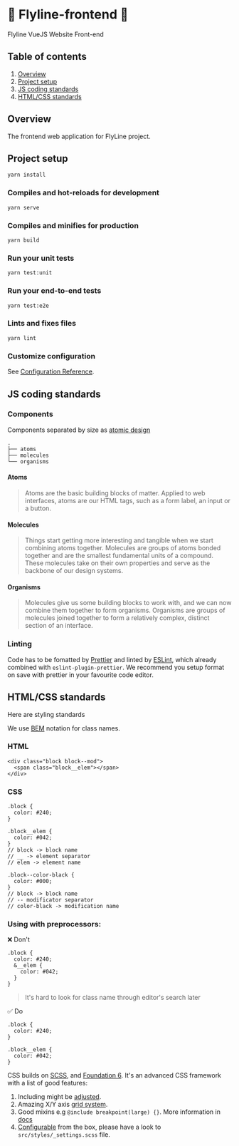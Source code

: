 # 🛫 Flyline-frontend 🛬
Flyline VueJS Website Front-end

## Table of contents

1. [Overview](#overview)
2. [Project setup](#project-setup)
3. [JS coding standards](#js-coding-standards)
4. [HTML/CSS standards](#htmlcss-standards)

## Overview

The frontend web application for FlyLine project.

## Project setup
```
yarn install
```

### Compiles and hot-reloads for development
```
yarn serve
```

### Compiles and minifies for production
```
yarn build
```

### Run your unit tests
```
yarn test:unit
```

### Run your end-to-end tests
```
yarn test:e2e
```

### Lints and fixes files
```
yarn lint
```

### Customize configuration
See [Configuration Reference](https://cli.vuejs.org/config/).

## JS coding standards

### Components

Components separated by size as [atomic design](https://bradfrost.com/blog/post/atomic-web-design/)

```
.
├── atoms
├── molecules
└── organisms
```

#### Atoms
> Atoms are the basic building blocks of matter. Applied to web interfaces, atoms are our HTML tags, such as a form label, an input or a button.

#### Molecules
> Things start getting more interesting and tangible when we start combining atoms together. Molecules are groups of atoms bonded together and are the smallest fundamental units of a compound. These molecules take on their own properties and serve as the backbone of our design systems.

#### Organisms
> Molecules give us some building blocks to work with, and we can now combine them together to form organisms. Organisms are groups of molecules joined together to form a relatively complex, distinct section of an interface.

### Linting

Code has to be fomatted by [Prettier](https://prettier.io/) and linted by [ESLint](https://eslint.org/), which already combined with `eslint-plugin-prettier`.
We recommend you setup format on save with prettier in your favourite code editor.

## HTML/CSS standards

Here are styling standards

We use [BEM](http://getbem.com/naming/) notation for class names.
### HTML
```
<div class="block block--mod">
  <span class="block__elem"></span>
</div>
```
### CSS
```
.block {
  color: #240;
}

.block__elem {
  color: #042;
}
// block -> block name
// __ -> element separator
// elem -> element name

.block--color-black {
  color: #000;
}
// block -> block name
// -- modificator separator
// color-black -> modification name
```
### Using with preprocessors:

❌ Don't
```
.block {
  color: #240;
  &__elem {
    color: #042;
  }
}
```
> It's hard to look for class name through editor's search later

✅ Do
```
.block {
  color: #240;
}

.block__elem {
  color: #042;
}
```

CSS builds on [SCSS](https://sass-lang.com/), and [Foundation 6](https://get.foundation/sites/docs/).
It's an advanced CSS framework with a list of good features:
1. Including might be [adjusted](https://get.foundation/sites/docs/sass.html#adjusting-css-output).
2. Amazing X/Y axis [grid system](https://get.foundation/sites/docs/xy-grid.html).
3. Good mixins e.g `@include breakpoint(large) {}`. More information in [docs](https://get.foundation/sites/docs)
4. [Configurable](https://get.foundation/sites/docs/sass.html#adjusting-css-output) from the box, please have a look to `src/styles/_settings.scss` file.
